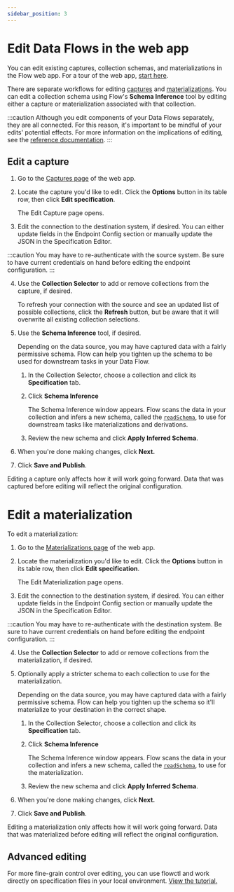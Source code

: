 ```yaml
---
sidebar_position: 3
---
```

# Edit Data Flows in the web app

You can edit existing captures, collection schemas, and materializations in the Flow web app.
For a tour of the web app, [start here](../concepts/web-app.md).

There are separate workflows for editing [captures](#edit-a-capture) and [materializations](#edit-a-materialization).
You can edit a collection schema using Flow's **Schema Inference** tool by editing either a capture or materialization associated
with that collection.

:::caution
Although you edit components of your Data Flows separately, they are all connected.
For this reason, it's important to be mindful of your edits' potential effects.
For more information on the implications of editing, see the [reference documentation](../reference/editing.md).
:::

## Edit a capture

1. Go to the [Captures page](https://dashboard.estuary.dev/captures) of the web app.

2. Locate the capture you'd like to edit. Click the **Options** button in its table row, then click **Edit specification**.

   The Edit Capture page opens.

3. Edit the connection to the destination system, if desired. You can either update fields in the Endpoint Config section or manually update the JSON in the Specification Editor.

:::caution
You may have to re-authenticate with the source system. Be sure to have current credentials on hand before editing the endpoint configuration.
:::

4. Use the **Collection Selector** to add or remove collections from the capture, if desired.

   To refresh your connection with the source and see an updated list of possible collections, click the **Refresh** button,
   but be aware that it will overwrite all existing collection selections.

5. Use the **Schema Inference** tool, if desired.

   Depending on the data source, you may have captured data with a fairly permissive schema.
   Flow can help you tighten up the schema to be used for downstream tasks in your Data Flow.

   1. In the Collection Selector, choose a collection and click its **Specification** tab.

   2. Click **Schema Inference**

      The Schema Inference window appears. Flow scans the data in your collection and infers a new schema, called the [`readSchema`](../concepts/schemas.md#write-and-read-schemas), to use for
      downstream tasks like materializations and derivations.

   3. Review the new schema and click **Apply Inferred Schema**.

6. When you're done making changes, click **Next.**

8. Click **Save and Publish**.

Editing a capture only affects how it will work going forward.
Data that was captured before editing will reflect the original configuration.

# Edit a materialization

To edit a materialization:

1. Go to the [Materializations page](https://dashboard.estuary.dev/materializations) of the web app.

2. Locate the materialization you'd like to edit. Click the **Options** button in its table row, then click **Edit specification**.

   The Edit Materialization page opens.

3. Edit the connection to the destination system, if desired. You can either update fields in the Endpoint Config section or manually update the JSON in the Specification Editor.

:::caution
You may have to re-authenticate with the destination system. Be sure to have current credentials on hand before editing the endpoint configuration.
:::

4. Use the **Collection Selector** to add or remove collections from the materialization, if desired.

6. Optionally apply a stricter schema to each collection to use for the materialization.

   Depending on the data source, you may have captured data with a fairly permissive schema.
   Flow can help you tighten up the schema so it'll materialize to your destination in the correct shape.

   1. In the Collection Selector, choose a collection and click its **Specification** tab.

   2. Click **Schema Inference**

      The Schema Inference window appears. Flow scans the data in your collection and infers a new schema, called the [`readSchema`](../concepts/schemas.md#write-and-read-schemas), to use for the materialization.

   3. Review the new schema and click **Apply Inferred Schema**.

5. When you're done making changes, click **Next.**

6. Click **Save and Publish**.

Editing a materialization only affects how it will work going forward.
Data that was materialized before editing will reflect the original configuration.

## Advanced editing

For more fine-grain control over editing, you can use flowctl and work directly on specification files in your local environment.
[View the tutorial.](./flowctl/edit-specification-locally.md)